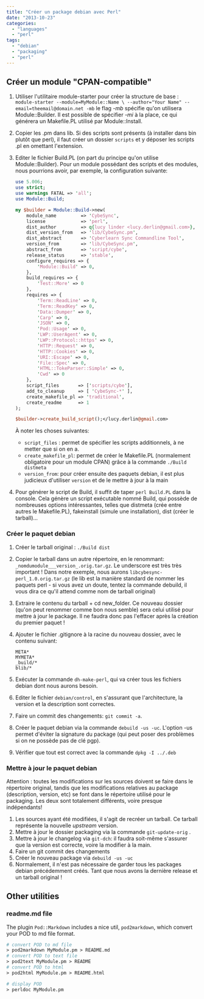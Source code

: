 ```yaml
---
title: "Créer un package debian avec Perl"
date: "2013-10-23"
categories: 
  - "languages"
  - "perl"
tags: 
  - "debian"
  - "packaging"
  - "perl"
---
```


## Créer un module "CPAN-compatible"

1. Utiliser l'utilitaire module-starter pour créer la structure de base : `module-starter --module=MyModule::Name \ --author="Your Name" --email=theemail@domain.net -mb` le flag _\-mb_ spécifie qu'on utilisera Module::Builder. Il est possible de spécifier _\-mi_ à la place, ce qui générera un Makefile.PL utilisé par Module::Install.
2. Copier les .pm dans lib. Si des scripts sont présents (à installer dans bin plutôt que perl), il faut créer un dossier `scripts` et y déposer les scripts .pl en omettant l'extension.
3. Editer le fichier Build.PL (on part du principe qu'on utilise Module::Builder). Pour un module possédant des scripts et des modules, nous pourrions avoir, par exemple, la configuration suivante:

    ```perl
    use 5.006;
    use strict;
    use warnings FATAL => 'all';
    use Module::Build;

    my $builder = Module::Build->new(
        module_name         => 'CybeSync',
        license             => 'perl',
        dist_author         => q{lucy linder <lucy.derlin@gmail.com>},
        dist_version_from   => 'lib/CybeSync.pm',
        dist_abstract       => 'Cyberlearn Sync Commandline Tool',
        version_from        => 'lib/CybeSync.pm',
        abstract_from       => 'script/cybe',
        release_status      => 'stable',
        configure_requires => {
            'Module::Build' => 0,
        },
        build_requires => {
            'Test::More' => 0
        },
        requires => {
            'Term::ReadLine' => 0,
            'Term::ReadKey' => 0,
            'Data::Dumper' => 0,
            'Carp' => 0,
            'JSON' => 0,
            'Pod::Usage' => 0,
            'LWP::UserAgent' => 0,
            'LWP::Protocol::https' => 0,
            'HTTP::Request' => 0,
            'HTTP::Cookies' => 0,
            'URI::Escape' => 0,
            'File::Spec' => 0,
            'HTML::TokeParser::Simple' => 0,
            'Cwd' => 0
        },
        script_files       => ['scripts/cybe'], 
        add_to_cleanup     => [ 'CybeSync-*' ],
        create_makefile_pl => 'traditional',
        create_readme      => 1
    );

    $builder->create_build_script();</lucy.derlin@gmail.com>
    ```
    À noter les choses suivantes:
    - `script_files` : permet de spécifier les scripts additionnels, à ne metter que si on en a.
    - `create_makefile_pl`: permet de créer le Makefile.PL (normalement obligatoire pour un module CPAN) grâce à la commande `./Build distmeta`
    - `version_from`: pour créer ensuite des paquets debian, il est plus judicieux d'utiliser `version` et de le mettre à jour à la main
4. Pour générer le script de Build, il suffit de taper `perl Build.PL` dans la console. Cela génère un script exécutable nommé Build, qui possède de nombreuses options intéressantes, telles que distmeta (crée entre autres le Makefile.PL), fakeinstall (simule une installation), dist (créer le tarball)...

### Créer le paquet debian

1. Créer le tarball original : `./Build dist`
2. Copier le tarball dans un autre répertoire, en le renommant: `_nomdumodule___version_.orig.tar.gz`. Le underscore est très très important ! Dans notre exemple, nous aurons `libcybesync-perl_1.0.orig.tar.gz` (le lib est la manière standard de nommer les paquets perl - si vous avez un doute, tentez la commande debuild, il vous dira ce qu'il attend comme nom de tarball original)
3. Extraire le contenu du tarball + cd new\_folder. Ce nouveau dossier (qu'on peut renommer comme bon nous semble) sera celui utilisé pour mettre à jour le package. Il ne faudra donc pas l'effacer après la création du premier paquet !
4. Ajouter le fichier .gitignore à la racine du nouveau dossier, avec le contenu suivant:
    
   ```text
   META*
   MYMETA*
   _build/*
   blib/*
   ```
    
5. Exécuter la commande `dh-make-perl`, qui va créer tous les fichiers debian dont nous aurons besoin.
6. Editer le fichier `debian/control`, en s'assurant que l'architecture, la version et la description sont correctes.
7. Faire un commit des changements: `git commit -a`.
8. Créer le paquet debian via la commande `debuild -us -uc`. L'option -us permet d'éviter la signature du package (qui peut poser des problèmes si on ne possède pas de clé pgp).
9. Vérifier que tout est correct avec la commande `dpkg -I ../.deb`

### Mettre à jour le paquet debian

Attention : toutes les modifications sur les sources doivent se faire dans le répertoire original, tandis que les modifications relatives au package (description, version, etc) se font dans le répertoire utilisé pour le packaging. Les deux sont totalement différents, voire presque indépendants!

1. Les sources ayant été modifiées, il s'agit de recréer un tarball. Ce tarball représente la nouvelle _upstream_ version.
2. Mettre à jour le dossier packaging via la commande `git-update-orig` .
3. Mettre à jour le changelog via `git-dch`: il faudra soit-même s'assurer que la version est correcte, voire la modifier à la main.
4. Faire un git commit des changements
5. Créer le nouveau package via `debuild -us -uc`
6. Normalement, il n'est pas nécessaire de garder tous les packages debian précédemment créés. Tant que nous avons la dernière release et un tarball original !

## Other utilities

### readme.md file

The plugin `Pod::Markdown` includes a nice util, `pod2markdown`, which convert your POD to md file format.

```perl
# convert POD to md file
> pod2markdown MyModule.pm > README.md
# convert POD to text file
> pod2text MyModule.pm > README
# convert POD to html
> pod2html MyModule.pm > README.html

# display POD
> perldoc MyModule.pm
```
